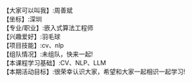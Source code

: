 【大家可以叫我】:周善斌    
【坐标】:深圳    
【专业/职业】:嵌入式算法工程师    
【兴趣爱好】:羽毛球    
【项目技能】:cv、nlp    
【组队情况】:未组队，快来一起!    
【本课程学习基础】:CV、NLP、LLM    
【本期活动目标】:很荣幸认识大家，希望和大家一起相识一起学习!    
